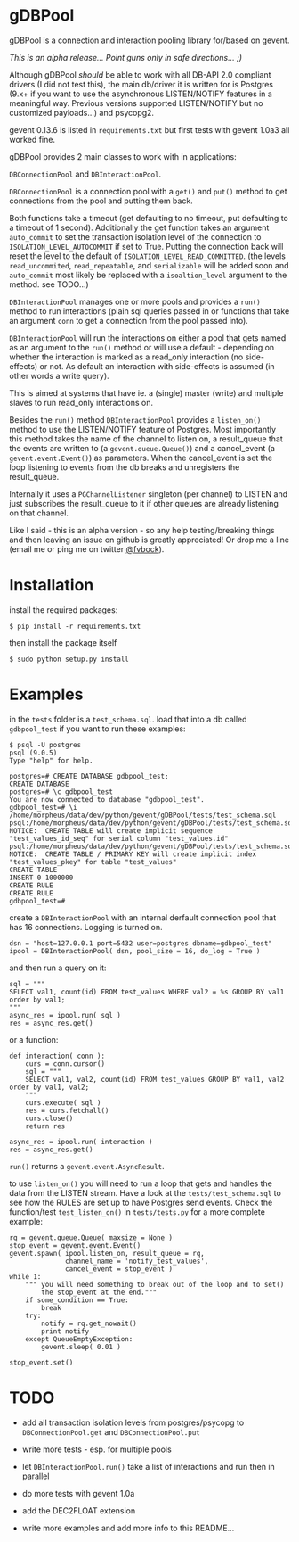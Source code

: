 gDBPool
=======

gDBPool is a connection and interaction pooling library for/based on gevent.

_This is an alpha release... Point guns only in safe directions... ;)_

Although gDBPool _should_ be able to work with all DB-API 2.0 compliant drivers
(I did not test this), the main db/driver it is written for is Postgres (9.x+ if
you want to use the asynchronous LISTEN/NOTIFY features in a meaningful way.
Previous versions supported LISTEN/NOTIFY but no customized payloads...) and
psycopg2.


gevent 0.13.6 is listed in `requirements.txt` but first tests with gevent 1.0a3
all worked fine.


gDBPool provides  2 main classes to work with in applications:


`DBConnectionPool` and `DBInteractionPool`.


`DBConnectionPool` is a connection pool with a `get()` and `put()` method to get
connections from the pool and putting them back.


Both functions take a timeout (get defaulting to no timeout, put defaulting to a
timeout of 1 second). Additionally the get function takes an argument
`auto_commit` to set the transaction isolation level of the connection to
`ISOLATION_LEVEL_AUTOCOMMIT` if set to True. Putting the connection back will
reset the level to the default of `ISOLATION_LEVEL_READ_COMMITTED`. (the levels
`read_uncommited`, `read_repeatable`, and `serializable` will be added soon and
`auto_commit` most likely be replaced with a `isoaltion_level` argument to the
method. see TODO...)


`DBInteractionPool` manages one or more pools and provides a `run()` method to
run interactions (plain sql queries passed in or functions that take an
argument `conn` to get a connection from the pool passed into).

`DBInteractionPool` will run the interactions on either a pool that gets named
as an argument to the `run()` method or will use a default - depending on
whether the interaction is marked as a read_only interaction (no side-effects)
or not. As default an interaction with side-effects is assumed (in other words
a write query).

This is aimed at systems that have ie. a (single) master (write) and multiple
slaves to run read_only interactions on.

Besides the `run()` method `DBInteractionPool` provides a `listen_on()` method
to use the LISTEN/NOTIFY feature of Postgres. Most importantly this method takes
the name of the channel to listen on, a result_queue that the events are written
to (a `gevent.queue.Queue()`) and a cancel_event (a `gevent.event.Event()`) as
parameters. When the cancel_event is set the loop listening to events from the
db breaks and unregisters the result_queue.

Internally it uses a `PGChannelListener` singleton (per channel) to LISTEN and
just subscribes the result_queue to it if other queues are already listening
on that channel.

Like I said - this is an alpha version - so any help testing/breaking things
and then leaving an issue on github is greatly appreciated! Or drop me a line
(email me or ping me on twitter [@fvbock](https://twitter.com/fvbock)).


# Installation #

install the required packages:

    $ pip install -r requirements.txt

then install the package itself

    $ sudo python setup.py install


# Examples #

in the `tests` folder is a `test_schema.sql`. load that into a db called `gdbpool_test`
if you want to run these examples:

    $ psql -U postgres
    psql (9.0.5)
    Type "help" for help.

    postgres=# CREATE DATABASE gdbpool_test;
    CREATE DATABASE
    postgres=# \c gdbpool_test
    You are now connected to database "gdbpool_test".
    gdbpool_test=# \i /home/morpheus/data/dev/python/gevent/gDBPool/tests/test_schema.sql
    psql:/home/morpheus/data/dev/python/gevent/gDBPool/tests/test_schema.sql:7: NOTICE:  CREATE TABLE will create implicit sequence "test_values_id_seq" for serial column "test_values.id"
    psql:/home/morpheus/data/dev/python/gevent/gDBPool/tests/test_schema.sql:7: NOTICE:  CREATE TABLE / PRIMARY KEY will create implicit index "test_values_pkey" for table "test_values"
    CREATE TABLE
    INSERT 0 1000000
    CREATE RULE
    CREATE RULE
    gdbpool_test=#

create a `DBInteractionPool` with an internal derfault connection pool that has
16 connections. Logging is turned on.

    dsn = "host=127.0.0.1 port=5432 user=postgres dbname=gdbpool_test"
    ipool = DBInteractionPool( dsn, pool_size = 16, do_log = True )

and then run a query on it:

    sql = """
    SELECT val1, count(id) FROM test_values WHERE val2 = %s GROUP BY val1 order by val1;
    """
    async_res = ipool.run( sql )
    res = async_res.get()

or a function:

    def interaction( conn ):
        curs = conn.cursor()
        sql = """
        SELECT val1, val2, count(id) FROM test_values GROUP BY val1, val2 order by val1, val2;
        """
        curs.execute( sql )
        res = curs.fetchall()
        curs.close()
        return res

    async_res = ipool.run( interaction )
    res = async_res.get()

`run()` returns a `gevent.event.AsyncResult`.

to use `listen_on()`  you will need to run a loop that gets and handles the
data from the LISTEN stream. Have a look at the `tests/test_schema.sql` to see
how the RULES are set up to have Postgres send events. Check the function/test
`test_listen_on()` in `tests/tests.py` for a more complete example:

    rq = gevent.queue.Queue( maxsize = None )
    stop_event = gevent.event.Event()
    gevent.spawn( ipool.listen_on, result_queue = rq,
                  channel_name = 'notify_test_values',
                  cancel_event = stop_event )
    while 1:
        """ you will need something to break out of the loop and to set()
            the stop_event at the end."""
        if some_condition == True:
            break
        try:
            notify = rq.get_nowait()
            print notify
        except QueueEmptyException:
            gevent.sleep( 0.01 )

    stop_event.set()




# TODO #

* add all transaction isolation levels from postgres/psycopg to `DBConnectionPool.get`
and `DBConnectionPool.put`

* write more tests - esp. for multiple pools

* let `DBInteractionPool.run()` take a list of interactions and run then in parallel

* do more tests with gevent 1.0a

* add the DEC2FLOAT extension

* write more examples and add more info to this README...

